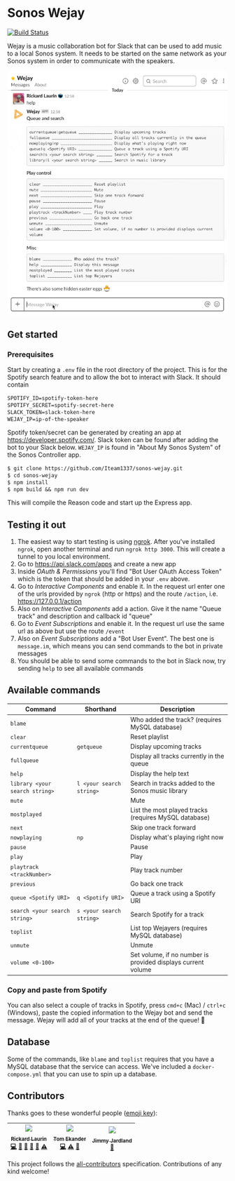 # Sonos Wejay

[![Build Status](https://travis-ci.com/Iteam1337/sonos-wejay.svg?token=pRHtrm4YwVYpN8sqXadx&branch=master)](https://travis-ci.com/Iteam1337/sonos-wejay)

Wejay is a music collaboration bot for Slack that can be used to add music to a local Sonos system. It needs to be started on the same network as your Sonos system in order to communicate with the speakers.

![Demo of Wejay Slack bot](/docs/wejay.gif)

## Get started

### Prerequisites

Start by creating a `.env` file in the root directory of the project. This is for the Spotify search feature and to allow the bot to interact with Slack. It should contain

```
SPOTIFY_ID=spotify-token-here
SPOTIFY_SECRET=spotify-secret-here
SLACK_TOKEN=slack-token-here
WEJAY_IP=ip-of-the-speaker
```

Spotify token/secret can be generated by creating an app at https://developer.spotify.com/. Slack token can be found after adding the bot to your Slack below. `WEJAY_IP` is found in "About My Sonos System" of the Sonos Controller app.

```
$ git clone https://github.com/Iteam1337/sonos-wejay.git
$ cd sonos-wejay
$ npm install
$ npm build && npm run dev
```

This will compile the Reason code and start up the Express app.

## Testing it out

1. The easiest way to start testing is using [ngrok](https://ngrok.com/). After you've installed `ngrok`, open another terminal and run `ngrok http 3000`. This will create a tunnel to you local environment.
2. Go to https://api.slack.com/apps and create a new app
3. Inside _OAuth & Permissions_ you'll find "Bot User OAuth Access Token" which is the token that should be added in your `.env` above.
4. Go to _Interactive Components_ and enable it. In the request url enter one of the urls provided by `ngrok` (http or https) and the route `/action`, i.e. https://127.0.0.1/action
5. Also on _Interactive Components_ add a action. Give it the name "Queue track" and description and callback id "queue"
6. Go to _Event Subscriptions_ and enable it. In the request url use the same url as above but use the route `/event`
7. Also on _Event Subscriptions_ add a "Bot User Event". The best one is `message.im`, which means you can send commands to the bot in private messages
8. You should be able to send some commands to the bot in Slack now, try sending `help` to see all available commands

## Available commands

| Command                        | Shorthand                | Description                                                  |
| ------------------------------ | ------------------------ | ------------------------------------------------------------ |
| `blame`                        |                          | Who added the track? (requires MySQL database)               |
| `clear`                        |                          | Reset playlist                                               |
| `currentqueue`                 | `getqueue`               | Display upcoming tracks                                      |
| `fullqueue`                    |                          | Display all tracks currently in the queue                    |
| `help`                         |                          | Display the help text                                        |
| `library <your search string>` | `l <your search string>` | Search in tracks added to the Sonos music library            |
| `mute`                         |                          | Mute                                                         |
| `mostplayed`                   |                          | List the most played tracks (requires MySQL database)        |
| `next`                         |                          | Skip one track forward                                       |
| `nowplaying`                   | `np`                     | Display what's playing right now                             |
| `pause`                        |                          | Pause                                                        |
| `play`                         |                          | Play                                                         |
| `playtrack <trackNumber>`      |                          | Play track number                                            |
| `previous`                     |                          | Go back one track                                            |
| `queue <Spotify URI>`          | `q <Spotify URI>`        | Queue a track using a Spotify URI                            |
| `search <your search string>`  | `s <your search string>` | Search Spotify for a track                                   |
| `toplist`                      |                          | List top Wejayers (requires MySQL database)                  |
| `unmute`                       |                          | Unmute                                                       |
| `volume <0-100>`               |                          | Set volume, if no number is provided displays current volume |

### Copy and paste from Spotify

You can also select a couple of tracks in Spotify, press `cmd+c` (Mac) / `ctrl+c` (Windows), paste the copied information to the Wejay bot and send the message. Wejay will add all of your tracks at the end of the queue! :tada:

## Database

Some of the commands, like `blame` and `toplist` requires that you have a MySQL database that the service can access. We've included a `docker-compose.yml` that you can use to spin up a database.

## Contributors

Thanks goes to these wonderful people ([emoji key](https://github.com/kentcdodds/all-contributors#emoji-key)):

<!-- ALL-CONTRIBUTORS-LIST:START - Do not remove or modify this section -->
<!-- prettier-ignore -->
| [<img src="https://avatars1.githubusercontent.com/u/1478102?v=4" width="100px;"/><br /><sub><b>Rickard Laurin</b></sub>](https://willcodefor.beer/)<br />[💻](https://github.com/Iteam1337/sonos-wejay/commits?author=believer "Code") [🐛](https://github.com/Iteam1337/sonos-wejay/issues?q=author%3Abeliever "Bug reports") [📖](https://github.com/Iteam1337/sonos-wejay/commits?author=believer "Documentation") [🤔](#ideas-believer "Ideas, Planning, & Feedback") [👀](#review-believer "Reviewed Pull Requests") [⚠️](https://github.com/Iteam1337/sonos-wejay/commits?author=believer "Tests") | [<img src="https://avatars3.githubusercontent.com/u/17602389?v=4" width="100px;"/><br /><sub><b>Tom Ekander</b></sub>](https://github.com/lessp)<br />[💻](https://github.com/Iteam1337/sonos-wejay/commits?author=lessp "Code") [⚠️](https://github.com/Iteam1337/sonos-wejay/commits?author=lessp "Tests") [🤔](#ideas-lessp "Ideas, Planning, & Feedback") | [<img src="https://avatars0.githubusercontent.com/u/8521353?v=4" width="100px;"/><br /><sub><b>Jimmy Jardland</b></sub>](https://github.com/Jimjardland)<br />[🤔](#ideas-Jimjardland "Ideas, Planning, & Feedback") |
| :---: | :---: | :---: |

<!-- ALL-CONTRIBUTORS-LIST:END -->

This project follows the [all-contributors](https://github.com/kentcdodds/all-contributors) specification. Contributions of any kind welcome!
